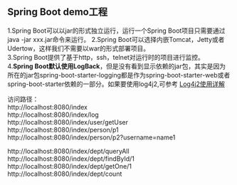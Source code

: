 ## Spring Boot demo工程  ## 

1.Spring Boot可以以jar的形式独立运行，运行一个Spring Boot项目只需要通过 java -jar xxx.jar命令来运行。
2.Spring Boot可以选择内嵌Tomcat，Jetty或者Udertow，这样我们不需要以war的形式部署项目。  
3.Spring Boot提供了基于http，ssh，telnet对运行时的项目进行监控。  
4.**Spring Boot默认使用LogBack**，但是没有看到显示依赖的jar包，其实是因为所在的jar包spring-boot-starter-logging都是作为spring-boot-starter-web或者spring-boot-starter依赖的一部分。如果要使用log4j2,可参考 [Log4j2使用详解](https://mp.weixin.qq.com/s?__biz=MzUzODg2NDg1Mw==&mid=2247483716&idx=1&sn=2b28f82896d4b49903a7f49792aeeb85&chksm=fad07cfecda7f5e8a18e4cf3e1e9536b4f765810a541249e820d0bb582c99652490e027c9260&mpshare=1&scene=23&srcid=#rd)

访问路径：  
http://localhost:8080/index  
http://localhost:8080/index/log  
http://localhost:8080/index/user/getUser  
http://localhost:8080/index/person/p1  
http://localhost:8080/index/person/p2?username=name1  


http://localhost:8080/index/dept/queryAll  
http://localhost:8080/index/dept/findById/1  
http://localhost:8080/index/dept/getOne/1  
http://localhost:8080/index/dept/count


